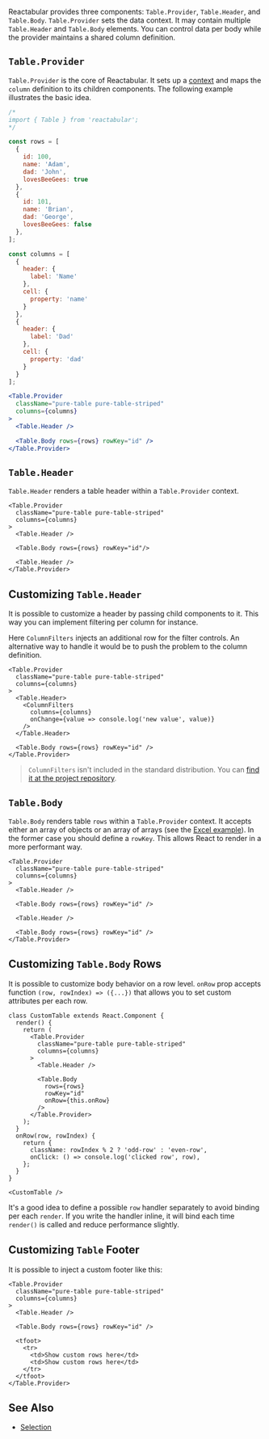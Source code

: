 Reactabular provides three components: `Table.Provider`, `Table.Header`, and `Table.Body`. `Table.Provider` sets the data context. It may contain multiple `Table.Header` and `Table.Body` elements. You can control data per body while the provider maintains a shared column definition.

## `Table.Provider`

`Table.Provider` is the core of Reactabular. It sets up a [context](https://facebook.github.io/react/docs/context.html) and maps the `column` definition to its children components. The following example illustrates the basic idea.

```jsx
/*
import { Table } from 'reactabular';
*/

const rows = [
  {
    id: 100,
    name: 'Adam',
    dad: 'John',
    lovesBeeGees: true
  },
  {
    id: 101,
    name: 'Brian',
    dad: 'George',
    lovesBeeGees: false
  },
];

const columns = [
  {
    header: {
      label: 'Name'
    },
    cell: {
      property: 'name'
    }
  },
  {
    header: {
      label: 'Dad'
    },
    cell: {
      property: 'dad'
    }
  }
];

<Table.Provider
  className="pure-table pure-table-striped"
  columns={columns}
>
  <Table.Header />

  <Table.Body rows={rows} rowKey="id" />
</Table.Provider>
```

## `Table.Header`

`Table.Header` renders a table header within a `Table.Provider` context.

```react
<Table.Provider
  className="pure-table pure-table-striped"
  columns={columns}
>
  <Table.Header />

  <Table.Body rows={rows} rowKey="id"/>

  <Table.Header />
</Table.Provider>
```

## Customizing `Table.Header`

It is possible to customize a header by passing child components to it. This way you can implement filtering per column for instance.

Here `ColumnFilters` injects an additional row for the filter controls. An alternative way to handle it would be to push the problem to the column definition.

```react
<Table.Provider
  className="pure-table pure-table-striped"
  columns={columns}
>
  <Table.Header>
    <ColumnFilters
      columns={columns}
      onChange={value => console.log('new value', value)}
    />
  </Table.Header>

  <Table.Body rows={rows} rowKey="id" />
</Table.Provider>
```

> `ColumnFilters` isn't included in the standard distribution. You can [find it at the project repository](https://github.com/reactabular/reactabular/blob/master/docs/helpers/ColumnFilters.jsx).

## `Table.Body`

`Table.Body` renders table `rows` within a `Table.Provider` context. It accepts either an array of objects or an array of arrays (see the [Excel example](/examples/excel)). In the former case you should define a `rowKey`. This allows React to render in a more performant way.

```react
<Table.Provider
  className="pure-table pure-table-striped"
  columns={columns}
>
  <Table.Header />

  <Table.Body rows={rows} rowKey="id" />

  <Table.Header />

  <Table.Body rows={rows} rowKey="id" />
</Table.Provider>
```

## Customizing `Table.Body` Rows

It is possible to customize body behavior on a row level. `onRow` prop accepts function `(row, rowIndex) => ({...})` that allows you to set custom attributes per each row.

```react
class CustomTable extends React.Component {
  render() {
    return (
      <Table.Provider
        className="pure-table pure-table-striped"
        columns={columns}
      >
        <Table.Header />

        <Table.Body
          rows={rows}
          rowKey="id"
          onRow={this.onRow}
        />
      </Table.Provider>
    );
  }
  onRow(row, rowIndex) {
    return {
      className: rowIndex % 2 ? 'odd-row' : 'even-row',
      onClick: () => console.log('clicked row', row),
    };
  }
}

<CustomTable />
```

It's a good idea to define a possible `row` handler separately to avoid binding per each `render`. If you write the handler inline, it will bind each time `render()` is called and reduce performance slightly.

## Customizing `Table` Footer

It is possible to inject a custom footer like this:

```react
<Table.Provider
  className="pure-table pure-table-striped"
  columns={columns}
>
  <Table.Header />

  <Table.Body rows={rows} rowKey="id" />

  <tfoot>
    <tr>
      <td>Show custom rows here</td>
      <td>Show custom rows here</td>
    </tr>
  </tfoot>
</Table.Provider>
```

## See Also

* [Selection](http://reactabular.js.org/#/examples/selection)
